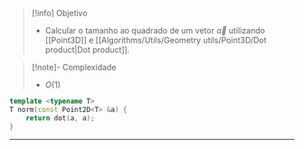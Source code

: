 > [!info] Objetivo
> - Calcular o tamanho ao quadrado de um vetor $\vec{a}$ utilizando [[Point3D]] e [[Algorithms/Utils/Geometry utils/Point3D/Dot product|Dot product]].

> [!note]- Complexidade
> - $O(1)$

```cpp
template <typename T>
T norm(const Point2D<T> &a) {
	return dot(a, a);
}
```

---
